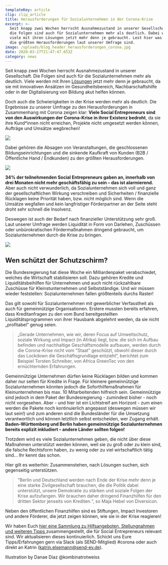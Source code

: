 ```yaml
---
templateKey: article
clip: clip_article
title: Herausforderungen für Sozialunternehmen in der Corona-Krise
excerpt: >-
  Seit knapp zwei Wochen herrscht Ausnahmezustand in unserer Gesellschaft und
  die Folgen sind auch für Sozialunternehmen mehr als deutlich. Dabei werden
  viele mit ihren Lösungen jetzt mehr denn je gebraucht. Lest hier was aktuell
  die größten Herausforderungen laut unserer Umfrage sind.
image: /uploads/blog_header_herausforderungen_corona.jpg
date: 2020-03-27T21:47:47.653Z
category: news
---
```

Seit knapp zwei Wochen herrscht Ausnahmezustand in unserer Gesellschaft. Die Folgen sind auch für die Sozialunternehmen mehr als deutlich. Viele werden mit Ihren [Lösungen](https://www.send-ev.de/2020-03-17_flatten-the-curve-wertvolle-ideen-tools-und-l%C3%B6sung-in-zeiten-von-covid-19/) jetzt mehr denn je gebraucht, da sie mit innovativen Ansätzen im Gesundheitsbereich, Nachbarschaftshilfe oder in der Digitalisierung von Bildung akut helfen können.

Doch auch die Schwierigkeiten in der Krise werden mehr als deutlich. Die Ergebnisse zu unserer Umfrage zu den Herausforderungen in Zusammenhang mit Corona zeigen klar: **Viele Social Entrepreneurs sind von den Auswirkungen der Corona-Krise in ihrer Existenz bedroht**, da sie ihre Kund*innen nicht erreichen, Projekte nicht umgesetzt werden können, Aufträge und Umsätze wegbrechen!

![](/uploads/grafik1.jpg)

Dabei gehören die Absagen von Veranstaltungen, die geschlossenen Bildungseinrichtungen und die sinkende Kaufkraft von Kunden (B2B / Öffentliche Hand / Endkunden) zu den größten Herausforderungen.

![](/uploads/grafik2.jpg)

**34% der teilnehmenden Social Entrepreneurs gaben an, innerhalb von drei Monaten nicht mehr geschäftsfähig zu sein – das ist alarmierend.** Aber auch nicht verwunderlich, da Sozialunternehmen sich voll und ganz der gesellschaftlichen Wirkung verschreiben und Sicherheiten / finanzielle Rücklagen keine Priorität haben, bzw. nicht möglich sind. Wenn die Umsätze wegfallen und kein langfristiger Förderpartner an der Seite steht droht sehr schnell die Insolvenz.

Deswegen ist auch der Bedarf nach finanzieller Unterstützung sehr groß. Laut unserer Umfrage werden Liquidität in Form von Darlehen, Zuschüssen oder unbürokratischen Fördermaßnahmen dringend gebraucht, um Sozialunternehmen durch die Krise zu bringen.

![](/uploads/grafik4.jpg)

## Wen schützt der Schutzschirm?

Die Bundesregierung hat diese Woche ein Milliardenpaket verabschiedet, welches die Wirtschaft stabilisieren soll. Dazu gehören Kredite und Liquiditätsbeihilfen für Unternehmen und auch nicht rückzahlbare Zuschüsse für Kleinstunternehmen und Selbstständige. Und wir müssen wieder feststellen: Sozialunternehmen fallen größtenteils durchs Raster!

Das gilt sowohl für Sozialunternehmen mit gewerblicher Verfasstheit als auch für gemeinnützige Organisationen. Erstere mussten bereits erfahren, dass Kreditanfragen zu den vom Bund bereitgestellten Liquiditätsprogrammen von ihrer Hausbank abgelehnt werden, da sie nicht „profitabel“ genug seien. 

> „Gerade Unternehmen, wie wir, deren Focus auf Umweltschutz, soziale Wirkung und Impact (in Afrika) liegt, bzw. die sich im Aufbau befinden und nachhaltige Geschäftsmodelle aufbauen, werden durch die Corona-Krise nicht vom "Staat" geschützt, obwohl dieser durch das Lockdown die Geschäftsgrundlage entzieht“, berichtet zum Beispiel Torsten Schreiber, von Africa GreenTec von den ernüchternden Erfahrungen.

Gemeinnützige Unternehmen dürfen keine Rücklagen bilden und kommen daher nur selten für Kredite in Frage. Für kleinere gemeinnützige Sozialunternehmen könnten jedoch die Soforthilfemaßnahmen für Kleinunternehmen bis max. 10 Mitarbeitenden hilfreich sein. Gemeinnützige sind jedoch in dem Paket der Bundesregierung - zumindest bisher - noch nicht vorgesehen. Aber - und hier ist ein Lichtstreif am Horizont - zum einen werden die Pakete noch kontinuierlich angepasst (deswegen müssen wir laut sein!) und zum anderen sind die Bundesländer für die Umsetzung verantwortlich und können letztlich selbst entscheiden, wer Zugang erhält. **Baden-Württemberg und Berlin haben gemeinnützige Sozialunternehmen bereits explizit inkludiert – andere Länder sollten folgen!**

Trotzdem wird es viele Sozialunternehmen geben, die nicht über diese Maßnahmen unterstützt werden können, weil sie zu groß oder zu klein sind, die falsche Rechtsform haben, zu wenig oder zu viel wirtschaftlich tätig sind... Ihr kennt das schon.

Hier gilt es weiterhin: Zusammenstehen, nach Lösungen suchen, sich gegenseitig unterstützen.

> "Berlin und Deutschland werden nach Ende der Krise mehr denn je eine starke Zivilgesellschaft brauchen, die die Politik dabei unterstützt, unsere Demokratie zu stärken und soziale Folgen der Krise aufzufangen. Wir brauchen daher dringend Finanzhilfen für den dritten Sektor jenseits von Krediten.“, so Maja Hebel von Diversicon.

Neben den öffentlichen Finanzhilfen sind es Stiftungen, Impact Investoren und andere Förderer, die jetzt zeigen können, wie sie in der Krise reagieren!

Wir haben Euch [hier eine Sammlung zu Hilfsangeboten, Stellungnahmen und weiteren Tipps ](https://send17-my.sharepoint.com/:w:/g/personal/admin_onedrive_send-ev_de/Ed7-3-ecVlVPu5sh82fYMt0Bo5TLv138Hg8CSx4oj8gzIQ?e=qxejeW)zusammengestellt, die für Social Entrepreneurs relevant sind. Wir aktualisieren dieses kontinuierlich. Schickt uns Eure Tipps/Erfahrungen gern via Slack (als SEND-Mitglied) #corona oder auch direkt an Katrin (katrin.elsemann@send-ev.de).

Illustration by Danae Diaz @kombinatrotweiss